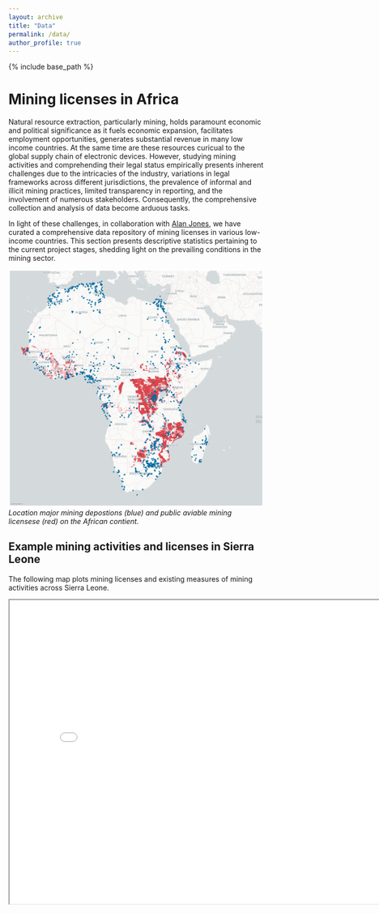 ```yaml
---
layout: archive
title: "Data"
permalink: /data/
author_profile: true
---
```

{% include base_path %}

# Mining licenses in Africa

Natural resource extraction, particularly mining, holds paramount economic and political significance as it fuels economic expansion, facilitates employment opportunities, generates substantial revenue  in many low income countries. At the same time are these resources curicual to the global supply chain of electronic devices. However, studying mining activities and comprehending their legal status empirically presents inherent challenges due to the intricacies of the industry, variations in legal frameworks across different jurisdictions, the prevalence of informal and illicit mining practices, limited transparency in reporting, and the involvement of numerous stakeholders. Consequently, the comprehensive collection and analysis of data become arduous tasks.

In light of these challenges, in collaboration with [Alan Jones](https://www.linkedin.com/in/alanksjones/), we have curated a comprehensive data repository of mining licenses in various low-income countries. This section presents descriptive statistics pertaining to the current project stages, shedding light on the prevailing conditions in the mining sector.

![1687158122065](image/data_projects/production_licenses_all.png) *Location major mining depostions (blue) and public aviable mining licensese (red) on the African contient.*

## Example mining activities and licenses in Sierra Leone

The following map plots mining licenses and existing measures of mining activities across Sierra Leone.

<iframe src="/files/maps/sle_production_licenses.html" height="600" width="800"> </iframe>
